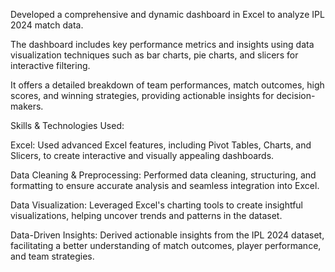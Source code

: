 Developed a comprehensive and dynamic dashboard in Excel to analyze IPL 2024 match data.

The dashboard includes key performance metrics and insights using data visualization techniques such as bar charts, pie charts, and slicers for interactive filtering.

It offers a detailed breakdown of team performances, match outcomes, high scores, and winning strategies, providing actionable insights for decision-makers.

Skills & Technologies Used:

Excel: Used advanced Excel features, including Pivot Tables, Charts, and Slicers, to create interactive and visually appealing dashboards.

Data Cleaning & Preprocessing: Performed data cleaning, structuring, and formatting to ensure accurate analysis and seamless integration into Excel.

Data Visualization: Leveraged Excel's charting tools to create insightful visualizations, helping uncover trends and patterns in the dataset.

Data-Driven Insights: Derived actionable insights from the IPL 2024 dataset, facilitating a better understanding of match outcomes, player performance, and team strategies.
